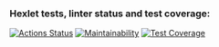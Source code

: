 ### Hexlet tests, linter status and test coverage:
[![Actions Status](https://github.com/AlekseyIvanyukov/frontend-project-46/actions/workflows/hexlet-check.yml/badge.svg)](https://github.com/AlekseyIvanyukov/frontend-project-46/actions)
[![Maintainability](https://api.codeclimate.com/v1/badges/b905994ed73974b6da39/maintainability)](https://codeclimate.com/github/AlekseyIvanyukov/frontend-project-46/maintainability)
[![Test Coverage](https://api.codeclimate.com/v1/badges/b905994ed73974b6da39/test_coverage)](https://codeclimate.com/github/AlekseyIvanyukov/frontend-project-46/test_coverage)